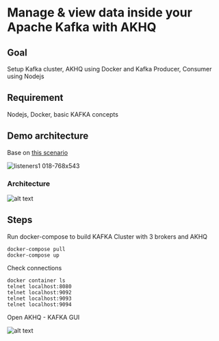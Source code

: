 # Manage & view data inside your Apache Kafka with AKHQ

## Goal

Setup Kafka cluster, AKHQ using Docker and Kafka Producer, Consumer using Nodejs

## Requirement

Nodejs, Docker, basic KAFKA concepts

## Demo architecture

Base on [this scenario](https://www.confluent.io/blog/kafka-client-cannot-connect-to-broker-on-aws-on-docker-etc/#scenario-4)

![listeners1 018-768x543](https://user-images.githubusercontent.com/62415557/165902045-448aeb2d-f424-493d-8722-40973465cc00.png)

### Architecture

![alt text](https://i.ibb.co/dfNhQmD/cluster-architecture.png)


## Steps

Run docker-compose to build KAFKA Cluster with 3 brokers and AKHQ

```
docker-compose pull
docker-compose up
```

Check connections

```
docker container ls
telnet localhost:8080
telnet localhost:9092
telnet localhost:9093
telnet localhost:9094
```

Open AKHQ - KAFKA GUI

![alt text](https://i.ibb.co/SQLsQWT/Capture.png)

